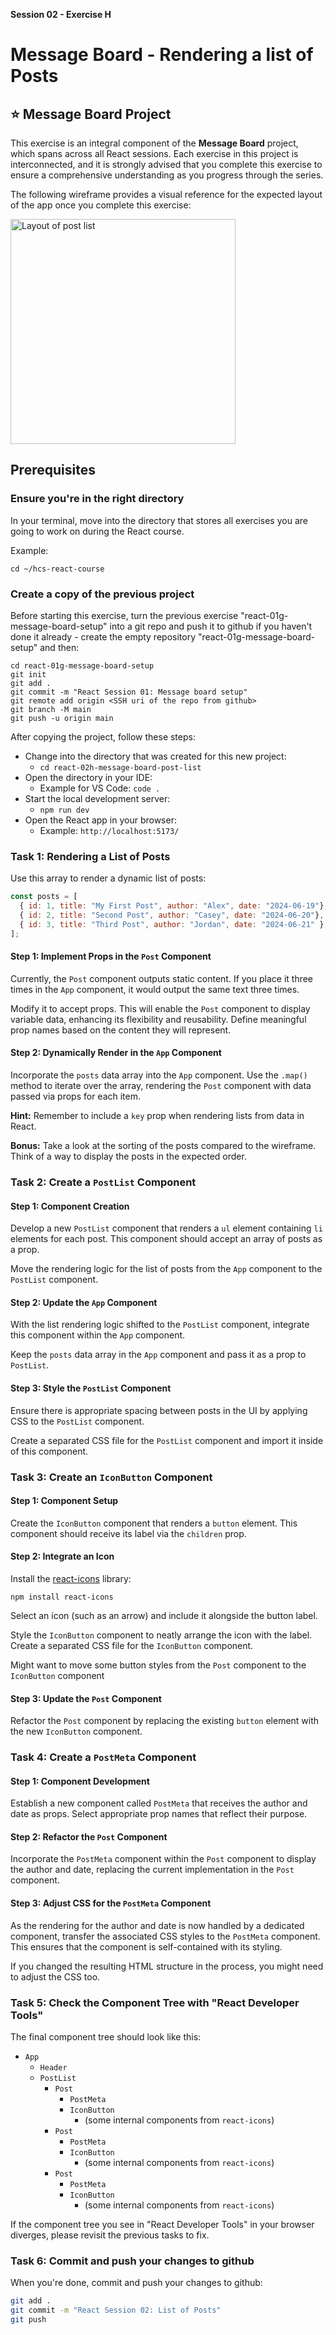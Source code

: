 **Session 02 - Exercise H**

# Message Board - Rendering a list of Posts

## ⭐️ Message Board Project

This exercise is an integral component of the **Message Board** project, which spans across all React sessions. Each exercise in this project is interconnected, and it is strongly advised that you complete this exercise to ensure a comprehensive understanding as you progress through the series.

The following wireframe provides a visual reference for the expected layout of the app once you complete this exercise:

<img src="message-board-post-list.jpg" alt="Layout of post list" width="360" />


## Prerequisites

### Ensure you're in the right directory

In your terminal, move into the directory that stores all exercises you are going to work on during the React course.

Example:

```
cd ~/hcs-react-course
```

### Create a copy of the previous project

Before starting this exercise, turn the previous exercise "react-01g-message-board-setup" into a git repo and push it to github if you haven't done it already - create the empty repository "react-01g-message-board-setup" and then:

```
cd react-01g-message-board-setup
git init
git add .
git commit -m "React Session 01: Message board setup"
git remote add origin <SSH uri of the repo from github>
git branch -M main
git push -u origin main
```

After copying the project, follow these steps:

- Change into the directory that was created for this new project:
    - `cd react-02h-message-board-post-list`
- Open the directory in your IDE:
    - Example for VS Code: `code .`
- Start the local development server:
    - `npm run dev`
- Open the React app in your browser:
    - Example: `http://localhost:5173/`

### Task 1: Rendering a List of Posts

Use this array to render a dynamic list of posts:

```jsx
const posts = [
  { id: 1, title: "My First Post", author: "Alex", date: "2024-06-19"},
  { id: 2, title: "Second Post", author: "Casey", date: "2024-06-20"},
  { id: 3, title: "Third Post", author: "Jordan", date: "2024-06-21" }
];
```

#### Step 1: Implement Props in the `Post` Component

Currently, the `Post` component outputs static content.  If you place it three times in the `App` component, it would output the same text three times.

Modify it to accept props. This will enable the `Post` component to display variable data, enhancing its flexibility and reusability. Define meaningful prop names based on the content they will represent.

#### Step 2: Dynamically Render in the `App` Component

Incorporate the `posts` data array into the `App` component. Use the `.map()` method to iterate over the array, rendering the `Post` component with data passed via props for each item.

**Hint:** Remember to include a `key` prop when rendering lists from data in React.

**Bonus:** Take a look at the sorting of the posts compared to the wireframe. Think of a way to display the posts in the expected order.

### Task 2: Create a `PostList` Component

#### Step 1: Component Creation

Develop a new `PostList` component that renders a `ul` element containing `li` elements for each post. This component should accept an array of posts as a prop.

Move the rendering logic for the list of posts from the `App` component to the `PostList` component.

#### Step 2: Update the `App` Component

With the list rendering logic shifted to the `PostList` component, integrate this component within the `App` component.

Keep the `posts` data array in the `App` component and pass it as a prop to `PostList`.

#### Step 3: Style the `PostList` Component

Ensure there is appropriate spacing between posts in the UI by applying CSS to the `PostList` component.

Create a separated CSS file for the `PostList` component and import it inside of this component.

### Task 3: Create an `IconButton` Component

#### Step 1: Component Setup

Create the `IconButton` component that renders a `button` element. This component should receive its label via the `children` prop.

#### Step 2: Integrate an Icon

Install the [react-icons](https://react-icons.github.io/react-icons/) library:

```
npm install react-icons
```

Select an icon (such as an arrow) and include it alongside the button label. 

Style the `IconButton` component to neatly arrange the icon with the label. Create a separated CSS file for the `IconButton` component.

Might want to move some button styles from the `Post` component to the `IconButton` component

#### Step 3: Update the `Post` Component

Refactor the `Post` component by replacing the existing `button` element with the new `IconButton` component.

### Task 4: Create a `PostMeta` Component

#### Step 1: Component Development

Establish a new component called `PostMeta` that receives the author and date as props. Select appropriate prop names that reflect their purpose.

#### Step 2: Refactor the `Post` Component

Incorporate the `PostMeta` component within the `Post` component to display the author and date, replacing the current implementation in the `Post` component.

#### Step 3: Adjust CSS for the `PostMeta` Component

As the rendering for the author and date is now handled by a dedicated component, transfer the associated CSS styles to the `PostMeta` component. This ensures that the component is self-contained with its styling.

If you changed the resulting HTML structure in the process, you might need to adjust the CSS too.

### Task 5: Check the Component Tree with "React Developer Tools"

The final component tree should look like this:

- `App`
  - `Header`
  - `PostList`
    - `Post`
      - `PostMeta`
      - `IconButton`
        - (some internal components from `react-icons`)
    - `Post`
      - `PostMeta`
      - `IconButton`
        - (some internal components from `react-icons`)
    - `Post`
      - `PostMeta`
      - `IconButton`
        - (some internal components from `react-icons`)

If the component tree you see in "React Developer Tools" in your browser diverges, please revisit the previous tasks to fix.

### Task 6: Commit and push your changes to github

When you're done, commit and push your changes to github:

```sh
git add .
git commit -m "React Session 02: List of Posts"
git push
```
